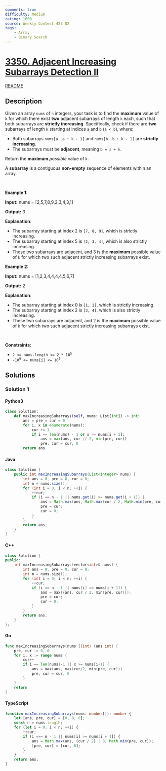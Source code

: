 ```yaml
---
comments: true
difficulty: Medium
rating: 1600
source: Weekly Contest 423 Q2
tags:
    - Array
    - Binary Search
---
```


<!-- problem:start -->

# [3350. Adjacent Increasing Subarrays Detection II](https://leetcode.com/problems/adjacent-increasing-subarrays-detection-ii)

[README](/solution/3300-3399/3350.Adjacent%20Increasing%20Subarrays%20Detection%20II/README.md)

## Description

<!-- description:start -->

<p>Given an array <code>nums</code> of <code>n</code> integers, your task is to find the <strong>maximum</strong> value of <code>k</code> for which there exist <strong>two</strong> adjacent <span data-keyword="subarray-nonempty">subarrays</span> of length <code>k</code> each, such that both subarrays are <strong>strictly</strong> <strong>increasing</strong>. Specifically, check if there are <strong>two</strong> subarrays of length <code>k</code> starting at indices <code>a</code> and <code>b</code> (<code>a &lt; b</code>), where:</p>

<ul>
	<li>Both subarrays <code>nums[a..a + k - 1]</code> and <code>nums[b..b + k - 1]</code> are <strong>strictly increasing</strong>.</li>
	<li>The subarrays must be <strong>adjacent</strong>, meaning <code>b = a + k</code>.</li>
</ul>

<p>Return the <strong>maximum</strong> <em>possible</em> value of <code>k</code>.</p>

<p>A <strong>subarray</strong> is a contiguous <b>non-empty</b> sequence of elements within an array.</p>

<p>&nbsp;</p>
<p><strong class="example">Example 1:</strong></p>

<div class="example-block">
<p><strong>Input:</strong> <span class="example-io">nums = [2,5,7,8,9,2,3,4,3,1]</span></p>

<p><strong>Output:</strong> <span class="example-io">3</span></p>

<p><strong>Explanation:</strong></p>

<ul>
	<li>The subarray starting at index 2 is <code>[7, 8, 9]</code>, which is strictly increasing.</li>
	<li>The subarray starting at index 5 is <code>[2, 3, 4]</code>, which is also strictly increasing.</li>
	<li>These two subarrays are adjacent, and 3 is the <strong>maximum</strong> possible value of <code>k</code> for which two such adjacent strictly increasing subarrays exist.</li>
</ul>
</div>

<p><strong class="example">Example 2:</strong></p>

<div class="example-block">
<p><strong>Input:</strong> <span class="example-io">nums = [1,2,3,4,4,4,4,5,6,7]</span></p>

<p><strong>Output:</strong> <span class="example-io">2</span></p>

<p><strong>Explanation:</strong></p>

<ul>
	<li>The subarray starting at index 0 is <code>[1, 2]</code>, which is strictly increasing.</li>
	<li>The subarray starting at index 2 is <code>[3, 4]</code>, which is also strictly increasing.</li>
	<li>These two subarrays are adjacent, and 2 is the <strong>maximum</strong> possible value of <code>k</code> for which two such adjacent strictly increasing subarrays exist.</li>
</ul>
</div>

<p>&nbsp;</p>
<p><strong>Constraints:</strong></p>

<ul>
	<li><code>2 &lt;= nums.length &lt;= 2 * 10<sup>5</sup></code></li>
	<li><code>-10<sup>9</sup> &lt;= nums[i] &lt;= 10<sup>9</sup></code></li>
</ul>

<!-- description:end -->

## Solutions

<!-- solution:start -->

### Solution 1

<!-- tabs:start -->

#### Python3

```python
class Solution:
    def maxIncreasingSubarrays(self, nums: List[int]) -> int:
        ans = pre = cur = 0
        for i, x in enumerate(nums):
            cur += 1
            if i == len(nums) - 1 or x >= nums[i + 1]:
                ans = max(ans, cur // 2, min(pre, cur))
                pre, cur = cur, 0
        return ans
```

#### Java

```java
class Solution {
    public int maxIncreasingSubarrays(List<Integer> nums) {
        int ans = 0, pre = 0, cur = 0;
        int n = nums.size();
        for (int i = 0; i < n; ++i) {
            ++cur;
            if (i == n - 1 || nums.get(i) >= nums.get(i + 1)) {
                ans = Math.max(ans, Math.max(cur / 2, Math.min(pre, cur)));
                pre = cur;
                cur = 0;
            }
        }
        return ans;
    }
}
```

#### C++

```cpp
class Solution {
public:
    int maxIncreasingSubarrays(vector<int>& nums) {
        int ans = 0, pre = 0, cur = 0;
        int n = nums.size();
        for (int i = 0; i < n; ++i) {
            ++cur;
            if (i == n - 1 || nums[i] >= nums[i + 1]) {
                ans = max({ans, cur / 2, min(pre, cur)});
                pre = cur;
                cur = 0;
            }
        }
        return ans;
    }
};
```

#### Go

```go
func maxIncreasingSubarrays(nums []int) (ans int) {
	pre, cur := 0, 0
	for i, x := range nums {
		cur++
		if i == len(nums)-1 || x >= nums[i+1] {
			ans = max(ans, max(cur/2, min(pre, cur)))
			pre, cur = cur, 0
		}
	}
	return
}
```

#### TypeScript

```ts
function maxIncreasingSubarrays(nums: number[]): number {
    let [ans, pre, cur] = [0, 0, 0];
    const n = nums.length;
    for (let i = 0; i < n; ++i) {
        ++cur;
        if (i === n - 1 || nums[i] >= nums[i + 1]) {
            ans = Math.max(ans, (cur / 2) | 0, Math.min(pre, cur));
            [pre, cur] = [cur, 0];
        }
    }
    return ans;
}
```

<!-- tabs:end -->

<!-- solution:end -->

<!-- problem:end -->
